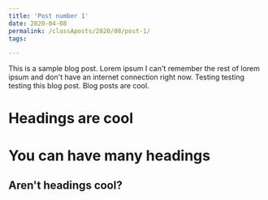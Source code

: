 ```yaml
---
title: 'Post number 1'
date: 2020-04-08
permalink: /classAposts/2020/08/post-1/
tags:

---
```


This is a sample blog post. Lorem ipsum I can't remember the rest of lorem ipsum and don't have an internet connection right now. Testing testing testing this blog post. Blog posts are cool.

Headings are cool
======

You can have many headings
======

Aren't headings cool?
------